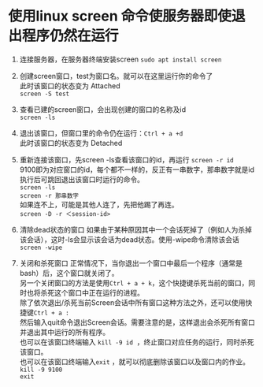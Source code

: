 # 使用linux screen 命令使服务器即使退出程序仍然在运行

1. 连接服务器，在服务器终端安装screen
`sudo apt install screen`  

2. 创建screen窗口，test为窗口名。就可以在这里运行你的命令了  
此时该窗口的状态变为 Attached  
`screen -S test`

3. 查看已建的screen窗口，会出现创建的窗口的名称及id  
`screen -ls`
 
4. 退出该窗口，但窗口里的命令仍在运行：`Ctrl + a +d`  
此时该窗口的状态变为 Detached  

5. 重新连接该窗口，先screen -ls查看该窗口的id，再运行
`screen -r id`      
9100即为对应窗口的id，每个都不一样的，反正有一串数字，那串数字就是id      
执行后可跳回退出该窗口时运行的命令。    
`screen -ls`  
`screen -r 那串数字`  
如果连不上，可能是其他人连了，先把他踢了再连。   
`screen -D -r ＜session-id>`

6. 清除dead状态的窗口
如果由于某种原因其中一个会话死掉了（例如人为杀掉该会话），这时-ls会显示该会话为dead状态。使用-wipe命令清除该会话  
`screen -wipe`  

7. 关闭和杀死窗口
正常情况下，当你退出一个窗口中最后一个程序（通常是bash）后，这个窗口就关闭了。  
另一个关闭窗口的方法是使用`Ctrl + a + k`，这个快捷键杀死当前的窗口，同时也将杀死这个窗口中正在运行的进程。  
除了依次退出/杀死当前Screen会话中所有窗口这种方法之外，还可以使用快捷键`Ctrl + a :`  
然后输入quit命令退出Screen会话。需要注意的是，这样退出会杀死所有窗口并退出其中运行的所有程序。  
也可以在该窗口终端输入 `kill -9 id`  ，终止窗口对应任务的运行，同时杀死该窗口。  
也可以在该窗口终端输入`exit` ，就可以彻底删除该窗口以及窗口内的作业。  
`kill -9 9100`    
`exit`  

